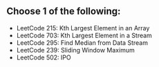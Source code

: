 ## Choose 1 of the following:

- LeetCode 215: Kth Largest Element in an Array
- LeetCode 703: Kth Largest Element in a Stream
- LeetCode 295: Find Median from Data Stream
- LeetCode 239: Sliding Window Maximum
- LeetCode 502: IPO
